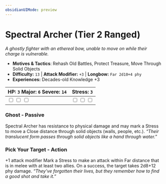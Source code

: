 ```yaml
---
obsidianUIMode: preview
---
```

# Spectral Archer (Tier 2 Ranged)

*A ghostly fighter with an ethereal bow, unable to move on while their charge is vulnerable.*

- **Motives & Tactics**: Rehash Old Battles, Protect Treasure, Move Through Solid Objects
- **Difficulty:** `13` | **Attack Modifier:** `+3` | **Longbow:** `Far 2d10+4 phy`
- **Experiences:** Decades-old Knowledge +3

| HP: `3` Major: `6` Severe: `14` | Stress: `3` |
|--|--|
|  <input type="checkbox" unchecked id="be353f0a"> <input type="checkbox" unchecked id="9ca30c6d"> <input type="checkbox" unchecked id="701650fb"> |  <input type="checkbox" unchecked id="21dd8491"> <input type="checkbox" unchecked id="e36be0ee"> <input type="checkbox" unchecked id="f2c3af31"> |

### Ghost - Passive

Spectral Archer has resistance to physical damage and may mark a Stress to move a Close distance through solid objects (walls, people, etc.). *“Their translucent form passes through solid objects like a hand through water.”*

### Pick Your Target - Action

+1 attack modifier Mark a Stress to make an attack within Far distance that is in melee with at least two allies. On a success, the target takes 2d8+12 phy damage. *“They’ve forgotten their lives, but they remember how to find a good shot and take it.”*



